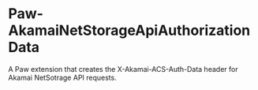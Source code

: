 # Paw-AkamaiNetStorageApiAuthorizationData
A Paw extension that creates the X-Akamai-ACS-Auth-Data header for Akamai NetSotrage API requests.
